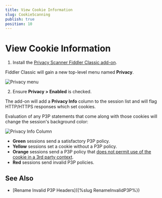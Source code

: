 ```yaml
---
title: View Cookie Information
slug: CookieScanning
publish: true
position: 10
---
```


View Cookie Information
=======================

1. Install the [Privacy Scanner Fiddler Classic add-on](https://www.telerik.com/fiddler/add-ons).

 Fiddler Classic will gain a new top-level menu named **Privacy**.

 ![Privacy menu](../../images/CookieScanning/PrivacyMenu.png)

2. Ensure **Privacy > Enabled** is checked.

 The add-on will add a **Privacy Info** column to the session list and will flag HTTP/HTTPS responses which set cookies. 

Evaluation of any P3P statements that come along with those cookies will change the session's background color:

 ![Privacy Info Column](../../images/CookieScanning/PrivacyInfo.png)

+ **Green** sessions send a satisfactory P3P policy.
+ **Yellow** sessions set a cookie without a P3P policy.
+ **Orange** sessions send a P3P policy that [does not permit use of the cookie in a 3rd party context](https://msdn.microsoft.com/en-us/library/ie/ms537343(v=vs.85).aspx#unsatisfactory_cookies).
+ **Red** sessions send invalid P3P policies. 

See Also
--------

+ [Rename Invalid P3P Headers]({%slug RenameInvalidP3P%})

